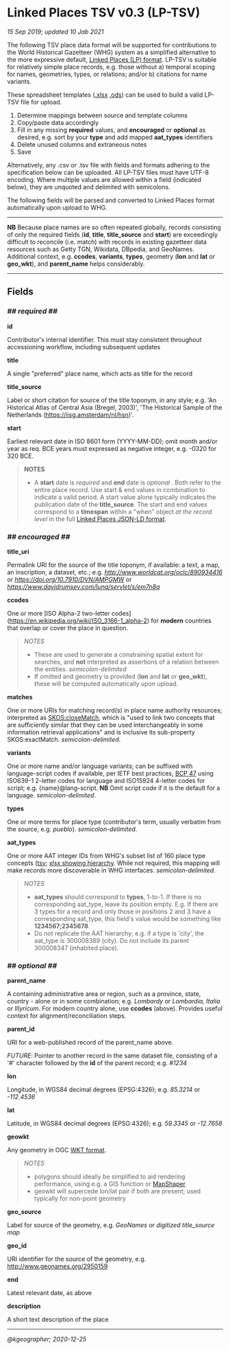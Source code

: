 # Linked Places TSV v0.3 (LP-TSV)

_15 Sep 2019_; _updated 10 Jab 2021_

The following TSV place data format will be supported for contributions to the World Historical Gazetteer (WHG) system as a simplified alternative to the more expressive default, [Linked Places (LP) format](README.md). LP-TSV is suitable for relatively simple place records, e.g. those without a) temporal scoping for names, geometries, types, or relations; and/or b) citations for name variants. 

These spreadsheet templates ([.xlsx]() [.ods]()) can be used to build a valid LP-TSV file for upload. 

1. Determine mappings between source and template columns
2. Copy/paste data accordingly
3. Fill in any missing **required** values, and **encouraged** or **optional** as desired, e.g. sort by your **type** and add mapped **aat_types** identifiers
4. Delete unused columns and extraneous notes
5. Save 

Alternatively, any .csv or .tsv file with fields and formats adhering to the specification below can be uploaded. All LP-TSV files must have UTF-8 encoding. Where multiple values are allowed within a field (indicated below), they are unquoted and delimited with semicolons. 

The following fields will be parsed and converted to Linked Places format automatically upon upload to WHG.

-----
**NB** Because place names are so often repeated globally, records consisting of only the required fields (__id__, __title__, __title_source__ and __start__) are exceedingly difficult to reconcile (i.e. match) with records in existing gazetteer data resources such as Getty TGN, Wikidata, DBpedia, and GeoNames. Additional context, e.g. **ccodes**, **variants**,  **types**, geometry (**lon** and **lat** or **geo_wkt**), and **parent_name** helps considerably.

-----

## Fields

### _## required ##_
**id**

Contributor's internal identifier. This must stay consistent throughout accessioning workflow, including subsequent updates

**title**

A single "preferred" place name, which acts as title for the record

**title\_source**

Label or short citation for source of the title toponym, in any style; e.g. 'An Historical Atlas of Central Asia (Bregel, 2003)', 'The Historical Sample of the Netherlands (https://iisg.amsterdam/nl/hsn)'.

**start**

Earliest relevant date in ISO 8601 form (YYYY-MM-DD); omit month and/or year as req. BCE years must expressed as negative integer, e.g. -0320 for 320 BCE.


>**NOTES**
>
>- A **start** date is _required_ and **end** date is _optional_ . Both refer to the entire place record. Use start & end values in combination to indicate a valid period. A start value alone typically indicates the publication date of the **title_source**. The start and end values correspond to a **timespan** within a "when" object _at the record level_ in the full [Linked Places JSON-LD format](https://github.com/LinkedPasts/linked-places).



### _## encouraged ##_
**title\_uri**

Permalink URI for the source of the title toponym, if available: a text, a map, an inscription, a dataset, etc.; e.g. _http://www.worldcat.org/oclc/890934416_ or _https://doi.org/10.7910/DVN/AMPGMW_ or _https://www.davidrumsey.com/luna/servlet/s/em7n8q_

**ccodes**

One or more [ISO Alpha-2 two-letter codes] (https://en.wikipedia.org/wiki/ISO_3166-1_alpha-2) for **modern** countries that overlap or cover the place in question. 

>*NOTES*
>
>- These are used to generate a constraining spatial extent for searches, and **not** interpreted as assertions of a relation between the entities.  _semicolon-delimited_
>- If omitted and geometry is provided (**lon** and **lat** or **geo_wkt**), these will be computed automatically upon upload.

**matches**

One or more URIs for matching record(s) in place name authority resources; interpreted as [SKOS:closeMatch](https://www.w3.org/TR/2009/REC-skos-reference-20090818/#L4858), which is "used to link two concepts that are sufficiently similar that they can be used interchangeably in some information retrieval applications" and is inclusive its sub-property SKOS:exactMatch. _semicolon-delimited_. 

**variants**

One or more name and/or language variants; can be suffixed with language-script codes if available, per IETF best practices, [BCP 47](https://www.rfc-editor.org/rfc/bcp/bcp47.txt) using ISO639-1 2-letter codes for language and ISO15924 4-letter codes for script; e.g. {name}@lang-script. **NB** Omit script code if it is the default for a language. _semicolon-delimited_. 

**types**

One or more terms for place type (contributor's term, usually verbatim from the source, e.g. _pueblo_). _semicolon-delimited_.


**aat_types**		

One or more AAT integer IDs from WHG's subset list of 160 place type concepts ([tsv](aat_whg-subset.tsv); [xlsx showing hierarchy](aat_whg-subset_164.xlsx). While not required, this mapping will make records more discoverable in WHG interfaces. _semicolon-delimited_.

>*NOTES*
>
>- **aat_types** should correspond to **types**, 1-to-1. If there is no corresponding aat\_type, leave its position empty. E.g. If there are 3 types for a record and only those in positions 2 and 3 have a corresponding aat\_type, this field's value would be something like **1234567;2345678**.
>- Do not replicate the AAT hierarchy; e.g. if a type is 'city', the aat_type is 300008389 (city). Do not include its parent 300008347 (inhabited place).

### _## optional ##_

**parent_name**

A containing administrative area or region, such as a province, state, country - alone or in some combination; e.g. _Lombardy_ or _Lombardia, Italia_ or _Illyricum_. For modern country alone, use **ccodes** (above). Provides useful context for alignment/reconciliation steps.

**parent_id**

URI for a web-published record of the parent_name above.

_FUTURE_: Pointer to another record in the same dataset file, consisting of a '#' character followed by the **id** of the parent record; e.g. _#1234_


**lon**

Longitude, in WGS84 decimal degrees (EPSG:4326); e.g. _85.3214_ or _-112.4536_

**lat**

Latitude, in WGS84 decimal degrees (EPSG:4326); e.g. _59.3345_ or _-12.7658_

**geowkt**

Any geometry in OGC [WKT format](https://en.wikipedia.org/wiki/Well-known_text_representation_of_geometry).

>*NOTES*
>
>- polygons should ideally be simplified to aid rendering performance, using e.g. a GIS function or [MapShaper](https://mapshaper.org/)
>- geowkt will supercede lon/lat pair if both are present; used typically for non-point geometry

**geo_source**

Label for source of the geometry, e.g. _GeoNames_ or _digitized title_source map_

**geo_id**

URI identifier for the source of the geometry, e.g.  http://www.geonames.org/2950159

**end**

Latest relevant date, as above

**description**

A short text description of the place

-----
_@kgeographer; 2020-12-25_
